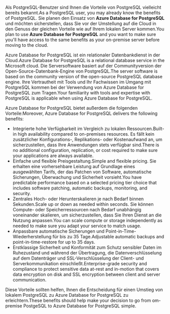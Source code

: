 <span data-ttu-id="e47f0-101">Als PostgreSQL-Benutzer sind Ihnen die Vorteile von PostgreSQL vielleicht bereits bekannt.</span><span class="sxs-lookup"><span data-stu-id="e47f0-101">As a PostgreSQL user, you may already know the benefits of PostgreSQL.</span></span> <span data-ttu-id="e47f0-102">Sie planen den Einsatz von **Azure Database for PostgreSQL** und möchten sicherstellen, dass Sie vor der Umstellung auf die Cloud in den Genuss der gleichen Vorteile wie auf Ihrem lokalen Server kommen.</span><span class="sxs-lookup"><span data-stu-id="e47f0-102">You plan to use **Azure Database for PostgreSQL** and you want to make sure you'll have access to the same benefits as your on-premise server before moving to the cloud.</span></span>

<span data-ttu-id="e47f0-103">Azure Database for PostgreSQL ist ein relationaler Datenbankdienst in der Cloud.</span><span class="sxs-lookup"><span data-stu-id="e47f0-103">Azure Database for PostgreSQL is a relational database service in the Microsoft cloud.</span></span> <span data-ttu-id="e47f0-104">Die Serversoftware basiert auf der Communityversion der Open-Source-Datenbank-Engine von PostgreSQL.</span><span class="sxs-lookup"><span data-stu-id="e47f0-104">The server software is based on the community version of the open-source PostgreSQL database engine.</span></span> <span data-ttu-id="e47f0-105">Ihre Vertrautheit mit Tools und Ihr Fachwissen im Umgang mit PostgreSQL kommen bei der Verwendung von Azure Database for PostgreSQL zum Tragen.</span><span class="sxs-lookup"><span data-stu-id="e47f0-105">Your familiarity with tools and expertise with PostgreSQL is applicable when using Azure Database for PostgreSQL.</span></span>

<span data-ttu-id="e47f0-106">Azure Database for PostgreSQL bietet außerdem die folgenden Vorteile:</span><span class="sxs-lookup"><span data-stu-id="e47f0-106">Moreover, Azure Database for PostgreSQL delivers the following benefits:</span></span>

- <span data-ttu-id="e47f0-107">Integrierte hohe Verfügbarkeit im Vergleich zu lokalen Ressourcen.</span><span class="sxs-lookup"><span data-stu-id="e47f0-107">Built-in high availability compared to on-premises resources.</span></span> <span data-ttu-id="e47f0-108">Es fällt kein zusätzlicher Konfigurations-, Replikations- oder Kostenaufwand an, um sicherzustellen, dass Ihre Anwendungen stets verfügbar sind.</span><span class="sxs-lookup"><span data-stu-id="e47f0-108">There is no additional configuration, replication, or cost required to make sure your applications are always available.</span></span>
- <span data-ttu-id="e47f0-109">Einfache und flexible Preisgestaltung.</span><span class="sxs-lookup"><span data-stu-id="e47f0-109">Simple and flexible pricing.</span></span> <span data-ttu-id="e47f0-110">Sie erhalten eine vorhersehbare Leistung auf Grundlage eines ausgewählten Tarifs, der das Patchen von Software, automatische Sicherungen, Überwachung und Sicherheit vorsieht.</span><span class="sxs-lookup"><span data-stu-id="e47f0-110">You have predictable performance based on a selected pricing tier choice that includes software patching, automatic backups, monitoring, and security.</span></span>
- <span data-ttu-id="e47f0-111">Zentrales Hoch- oder Herunterskalieren je nach Bedarf binnen Sekunden.</span><span class="sxs-lookup"><span data-stu-id="e47f0-111">Scale up or down as needed within seconds.</span></span> <span data-ttu-id="e47f0-112">Sie können Compute- oder Speicherressourcen nach Bedarf unabhängig voneinander skalieren, um sicherzustellen, dass Sie Ihren Dienst an die Nutzung anpassen.</span><span class="sxs-lookup"><span data-stu-id="e47f0-112">You can scale compute or storage independently as needed to make sure you adapt your service to match usage.</span></span>
- <span data-ttu-id="e47f0-113">Anpassbare automatische Sicherungen und Point-in-Time-Wiederherstellung für bis zu 35 Tage.</span><span class="sxs-lookup"><span data-stu-id="e47f0-113">Adjustable automatic backups and point-in-time-restore for up to 35 days.</span></span>
- <span data-ttu-id="e47f0-114">Erstklassige Sicherheit und Konformität zum Schutz sensibler Daten im Ruhezustand und während der Übertragung, die Datenverschlüsselung auf dem Datenträger und SSL-Verschlüsselung der Client- und Serverkommunikation einschließt.</span><span class="sxs-lookup"><span data-stu-id="e47f0-114">Enterprise-grade security and compliance to protect sensitive data at-rest and in-motion that covers data encryption on disk and SSL encryption between client and server communication.</span></span>

<span data-ttu-id="e47f0-115">Diese Vorteile sollten helfen, Ihnen die Entscheidung für einen Umstieg von lokalem PostgreSQL zu Azure Database for PostgreSQL zu erleichtern.</span><span class="sxs-lookup"><span data-stu-id="e47f0-115">These benefits should help make your decision to go from om-premise PostgeSQL to Azure Database for PostgreSQL simple.</span></span>